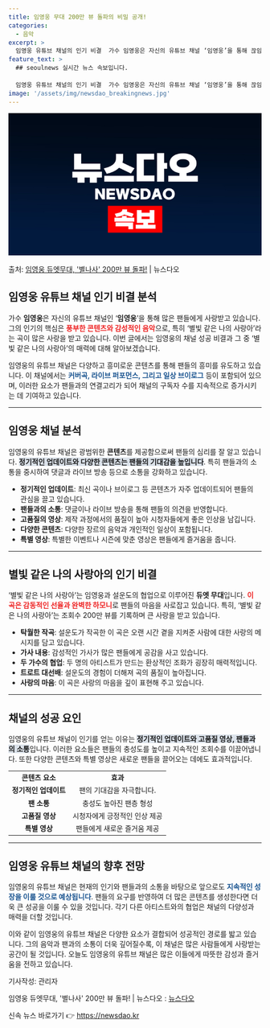 ```yaml
---
title: 임영웅 무대 200만 뷰 돌파의 비밀 공개!
categories:
  - 음악
excerpt: >
  임영웅 유튜브 채널의 인기 비결  가수 임영웅은 자신의 유튜브 채널 ‘임영웅’을 통해 끊임없는 인기를 누리고…
feature_text: >
  ## seoulnews 실시간 뉴스 속보입니다.

  임영웅 유튜브 채널의 인기 비결  가수 임영웅은 자신의 유튜브 채널 ‘임영웅’을 통해 끊임없는 인기를 누리고…
image: '/assets/img/newsdao_breakingnews.jpg'
---
```


![뉴스다오 속보](/assets/img/newsdao_breakingnews.jpg)

<p>출처: <a href="https://newsdao.kr/5076" rel="dofollow">임영웅 듀엣무대, '별나사' 200만 뷰 돌파!</a> | 뉴스다오</p>

<h2 data-ke-size="size26">임영웅 유튜브 채널 인기 비결 분석</h2>

<p data-ke-size="size16">가수 <b>임영웅</b>은 자신의 유튜브 채널인 ‘<b>임영웅</b>’을 통해 많은 팬들에게 사랑받고 있습니다. 그의 인기의 핵심은 <b><span style="color: #ee2323;">풍부한 콘텐츠와 감성적인 음악</span></b>으로, 특히 ‘별빛 같은 나의 사랑아’라는 곡이 많은 사랑을 받고 있습니다. 이번 글에서는 임영웅의 채널 성공 비결과 그 중 ‘별빛 같은 나의 사랑아’의 매력에 대해 알아보겠습니다.</p>

<p data-ke-size="size16">임영웅의 유튜브 채널은 다양하고 흥미로운 콘텐츠를 통해 팬들의 흥미를 유도하고 있습니다. 이 채널에서는 <b><span style="color: #1a5490;">커버곡, 라이브 퍼포먼스, 그리고 일상 브이로그</span></b> 등이 포함되어 있으며, 이러한 요소가 팬들과의 연결고리가 되어 채널의 구독자 수를 지속적으로 증가시키는 데 기여하고 있습니다.</p>

<hr>

<h2 data-ke-size="size26">임영웅 채널 분석</h2>

<p data-ke-size="size16">임영웅의 유튜브 채널은 광범위한 <b>콘텐츠</b>를 제공함으로써 팬들의 심리를 잘 알고 있습니다. <b><span style="background-color: #21538527;">정기적인 업데이트와 다양한 콘텐츠는 팬들의 기대감을 높입니다</span></b>. 특히 팬들과의 소통을 중시하여 댓글과 라이브 방송 등으로 소통을 강화하고 있습니다.</p>

<ul>
  <li><b>정기적인 업데이트</b>: 최신 곡이나 브이로그 등 콘텐츠가 자주 업데이트되어 팬들의 관심을 끌고 있습니다.</li>
  <li><b>팬들과의 소통</b>: 댓글이나 라이브 방송을 통해 팬들의 의견을 반영합니다.</li>
  <li><b>고품질의 영상</b>: 제작 과정에서의 품질이 높아 시청자들에게 좋은 인상을 남깁니다.</li>
  <li><b>다양한 콘텐츠</b>: 다양한 장르의 음악과 개인적인 일상이 포함됩니다.</li>
  <li><b>특별 영상</b>: 특별한 이벤트나 시즌에 맞춘 영상은 팬들에게 즐거움을 줍니다.</li>
</ul>

<hr>

<h2 data-ke-size="size26">별빛 같은 나의 사랑아의 인기 비결</h2>

<p data-ke-size="size16">‘별빛 같은 나의 사랑아’는 임영웅과 설운도의 협업으로 이루어진 <b>듀엣 무대</b>입니다. <b><span style="color: #ee2323;">이 곡은 감동적인 선율과 완벽한 하모니</span></b>로 팬들의 마음을 사로잡고 있습니다. 특히, ‘별빛 같은 나의 사랑아’는 조회수 200만 뷰를 기록하며 큰 사랑을 받고 있습니다.</p>

<ul>
  <li><b>탁월한 작곡</b>: 설운도가 작곡한 이 곡은 오랜 시간 곁을 지켜준 사람에 대한 사랑의 메시지를 담고 있습니다.</li>
  <li><b>가사 내용</b>: 감성적인 가사가 많은 팬들에게 공감을 사고 있습니다.</li>
  <li><b>두 가수의 협업</b>: 두 명의 아티스트가 만드는 환상적인 조화가 굉장히 매력적입니다.</li>
  <li><b>트로트 대선배</b>: 설운도의 경험이 더해져 곡의 품질이 높아집니다.</li>
  <li><b>사랑의 마음</b>: 이 곡은 사랑의 마음을 깊이 표현해 주고 있습니다.</li>
</ul>

<hr>

<h2 data-ke-size="size26">채널의 성공 요인</h2>

<p data-ke-size="size16">임영웅의 유튜브 채널이 인기를 얻는 이유는 <b><span style="background-color: #21538527;">정기적인 업데이트와 고품질 영상, 팬들과의 소통</span></b>입니다. 이러한 요소들은 팬들의 충성도를 높이고 지속적인 조회수를 이끌어냅니다. 또한 다양한 콘텐츠와 특별 영상은 새로운 팬들을 끌어오는 데에도 효과적입니다.</p>

<table style="width: 100%; border-collapse: collapse;">
  <tr>
    <td style="text-align: center; height: 17px;"><b>콘텐츠 요소</b></td>
    <td style="text-align: center; height: 17px;"><b>효과</b></td>
  </tr>
  <tr>
    <td style="text-align: center; height: 17px;"><b>정기적인 업데이트</b></td>
    <td style="text-align: center; height: 17px;">팬의 기대감을 자극합니다.</td>
  </tr>
  <tr>
    <td style="text-align: center; height: 17px;"><b>팬 소통</b></td>
    <td style="text-align: center; height: 17px;">충성도 높아진 팬층 형성</td>
  </tr>
  <tr>
    <td style="text-align: center; height: 17px;"><b>고품질 영상</b></td>
    <td style="text-align: center; height: 17px;">시청자에게 긍정적인 인상 제공</td>
  </tr>
  <tr>
    <td style="text-align: center; height: 17px;"><b>특별 영상</b></td>
    <td style="text-align: center; height: 17px;">팬들에게 새로운 즐거움 제공</td>
  </tr>
</table>

<hr>

<h2 data-ke-size="size26">임영웅 유튜브 채널의 향후 전망</h2>

<p data-ke-size="size16">임영웅의 유튜브 채널은 현재의 인기와 팬들과의 소통을 바탕으로 앞으로도 <b><span style="color: #1a5490;">지속적인 성장을 이룰 것으로 예상됩니다</span></b>. 팬들의 요구를 반영하여 더 많은 콘텐츠를 생성한다면 더욱 큰 성공을 이룰 수 있을 것입니다. 각기 다른 아티스트와의 협업은 채널의 다양성과 매력을 더할 것입니다.</p>

<p data-ke-size="size16">이와 같이 임영웅의 유튜브 채널은 다양한 요소가 결합되어 성공적인 경로를 밟고 있습니다. 그의 음악과 팬과의 소통이 더욱 깊어질수록, 이 채널은 많은 사람들에게 사랑받는 공간이 될 것입니다. 오늘도 임영웅의 유튜브 채널은 많은 이들에게 따뜻한 감성과 즐거움을 전하고 있습니다.</p>

<p data-ke-size="size16">기사작성: 관리자</p>
<p data-ke-size="size16">임영웅 듀엣무대, '별나사' 200만 뷰 돌파! | 뉴스다오  : <a href="https://newsdao.kr/5076">뉴스다오</a></p> 

신속 뉴스 바로가기 👉 <a href="https://newsdao.kr" rel="dofollow">https://newsdao.kr</a>


